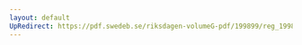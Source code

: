 ```yaml
---
layout: default
UpRedirect: https://pdf.swedeb.se/riksdagen-volumeG-pdf/199899/reg_199899/reg_199899_0124.pdf
---
```

